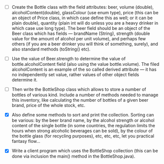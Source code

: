 - [ ] Create the Bottle class with the field attributes: beer, volume (double), alcoholContent(double), glassColour (use enum type), price (this can be an object of Price class, in which case define this as well; or it can be plain double), quantity (plain int will do unless you are a heavy drinker in which case use long type). The beer field should be an object of the Beer class which has fields — brandName (String), strength (double value for the amount of alcohol per unit volume), and perhaps few others (if you are a beer drinker you will think of something, surely), and also standard methods (toString() etc).

- [ ] Use the value of Beer.strength to determine the value of bottle.alcoholContent field (also using the value bottle.volume). The filed alcoholContent is an example of the so called derived attribute — it has no independently set value, rather values of other object fields determine it.

- [ ] Then write the BottleShop class which allows to store a number of bottles of various kind. Include a number of methods needed to manage this inventory, like calculating the number of bottles of a given beer brand, price of the whole stock, etc.



- [X] Also define some methods to sort and print the collection. Sorting can be various: by the beer brand name, by the alcohol strength or alcohol content of the single bottle (in some countries, the regulation limits the hours when strong alcoholic beverages can be sold), by the colour of the bottle glass (for recycling purposes), etc, etc, etc, let you practical fantasy flow...


- [X] Write a client program which uses the BottleShop collection (this can be done via inclusion the main() method in the BottleShop.java).